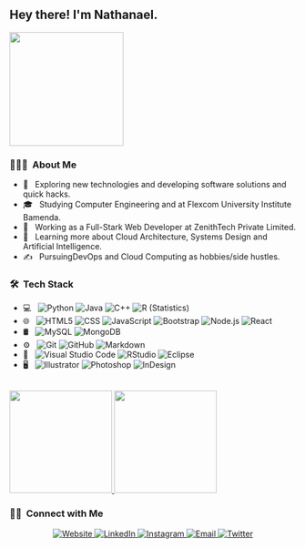 <h2> Hey there! I'm Nathanael.</h2>
<img align="" src="https://media.giphy.com/media/jRf5fsn8G6YaogAWxn/giphy.gif" width="200" height="200"/>

<h3> 👨🏻‍💻 &nbsp;About Me </h3>

- 🤔 &nbsp; Exploring new technologies and developing software solutions and quick hacks.
- 🎓 &nbsp; Studying Computer Engineering and at Flexcom University Institute Bamenda.
- 💼 &nbsp; Working as a Full-Stark Web Developer at ZenithTech Private Limited.
- 🌱 &nbsp; Learning more about Cloud Architecture, Systems Design and Artificial Intelligence.
- ✍️ &nbsp; PursuingDevOps and Cloud Computing as hobbies/side hustles.

<h3> 🛠 &nbsp;Tech Stack</h3>

- 💻 &nbsp;
  ![Python](https://img.shields.io/badge/-Python-333333?style=flat&logo=python)
  ![Java](https://img.shields.io/badge/-Java-333333?style=flat&logo=Java&logoColor=007396)
  ![C++](https://img.shields.io/badge/-C++-333333?style=flat&logo=C%2B%2B&logoColor=00599C)
  ![R (Statistics)](https://img.shields.io/badge/-R-333333?style=flat&logo=R&logoColor=276DC3)
- 🌐 &nbsp;
  ![HTML5](https://img.shields.io/badge/-HTML5-333333?style=flat&logo=HTML5)
  ![CSS](https://img.shields.io/badge/-CSS-333333?style=flat&logo=CSS3&logoColor=1572B6)
  ![JavaScript](https://img.shields.io/badge/-JavaScript-333333?style=flat&logo=javascript)
  ![Bootstrap](https://img.shields.io/badge/-Bootstrap-333333?style=flat&logo=bootstrap&logoColor=563D7C)
  ![Node.js](https://img.shields.io/badge/-Node.js-333333?style=flat&logo=node.js)
  ![React](https://img.shields.io/badge/-React-333333?style=flat&logo=react)
- 🛢 &nbsp;
  ![MySQL](https://img.shields.io/badge/-MySQL-333333?style=flat&logo=mysql)
  ![MongoDB](https://img.shields.io/badge/-MongoDB-333333?style=flat&logo=mongodb)
- ⚙️ &nbsp;
  ![Git](https://img.shields.io/badge/-Git-333333?style=flat&logo=git)
  ![GitHub](https://img.shields.io/badge/-GitHub-333333?style=flat&logo=github)
  ![Markdown](https://img.shields.io/badge/-Markdown-333333?style=flat&logo=markdown)
- 🔧 &nbsp;
  ![Visual Studio Code](https://img.shields.io/badge/-Visual%20Studio%20Code-333333?style=flat&logo=visual-studio-code&logoColor=007ACC)
  ![RStudio](https://img.shields.io/badge/-RStudio-333333?style=flat&logo=rstudio)
  ![Eclipse](https://img.shields.io/badge/-Eclipse-333333?style=flat&logo=eclipse-ide&logoColor=2C2255)
- 🖥 &nbsp;
  ![Illustrator](https://img.shields.io/badge/-Illustrator-333333?style=flat&logo=adobe-illustrator)
  ![Photoshop](https://img.shields.io/badge/-Photoshop-333333?style=flat&logo=adobe-photoshop)
  ![InDesign](https://img.shields.io/badge/-InDesign-333333?style=flat&logo=adobe-indesign)

<br/>

<a href="https://github.com/AVS1508">
  <img height="180em" src="https://github-readme-stats.vercel.app/api?username=TechNathan971&theme=buefy&show_icons=true" />
  <img height="180em" src="https://github-readme-stats.vercel.app/api/top-langs/?username=TechNathan971&theme=buefy&layout=compact" />
</a>

<br/>

<h3> 🤝🏻 &nbsp;Connect with Me </h3>

<p align="center">
  <a href="https://www.winathan.com/">
    <img alt="Website" src="https://img.shields.io/badge/Website-winathana.com-blue?style=flat-square&logo=internet-explorer">
  </a>
  <a href="https://www.linkedin.com/in/nathanael-nwana/">
    <img alt="LinkedIn" src="https://img.shields.io/badge/LinkedIn-nathanaelnwana-blue?style=flat-square&logo=linkedin">
  </a>
  <a href="https://www.instagram.com/winathana971/">
    <img alt="Instagram" src="https://img.shields.io/badge/Instagram-winathan971-pink?style=flat-square&logo=instagram">
  </a>
  <a href="mailto:gamsenathanael4@gmail.com">
    <img alt="Email" src="https://img.shields.io/badge/Email-gamsenathanael9@gmail.com-red?style=flat-square&logo=microsoft-outlook">
  </a>
  <a href="https://twitter.com/winathan971">
    <img alt="Twitter" src="https://img.shields.io/badge/Twitter-winathan971-blue?style=flat-square&logo=twitter">
  </a>
</p>

